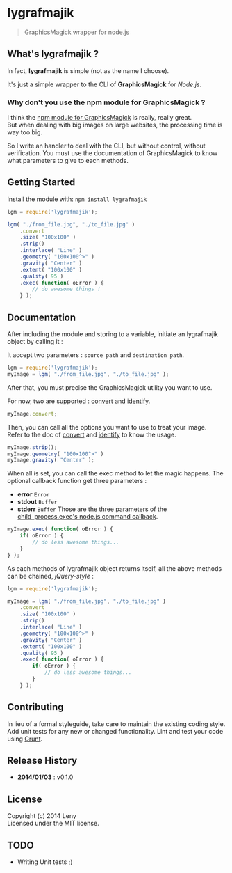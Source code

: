 # lygrafmajik

> GraphicsMagick wrapper for node.js

## What's lygrafmajik ?

In fact, **lygrafmajik** is simple (not as the name I choose).

It's just a simple wrapper to the CLI of **GraphicsMagick** for *Node.js*.

### Why don't you use the npm module for GraphicsMagick ?

I think the [npm module for GraphicsMagick](https://npmjs.org/package/gm) is really, really great.  
But when dealing with big images on large websites, the processing time is way too big.

So I write an handler to deal with the CLI, but without control, without verification.
You must use the documentation of GraphicsMagick to know what parameters to give to each methods.

## Getting Started
Install the module with: `npm install lygrafmajik`

```javascript
lgm = require('lygrafmajik');

lgm( "./from_file.jpg", "./to_file.jpg" )
    .convert
    .size( "100x100" )
    .strip()
    .interlace( "Line" )
    .geometry( "100x100^>" )
    .gravity( "Center" )
    .extent( "100x100" )
    .quality( 95 )
    .exec( function( oError ) {
        // do awesome things !
    } );
```

## Documentation

After including the module and storing to a variable, initiate an lygrafmajik object by calling it : 

It accept two parameters : `source path` and `destination path`.

```javascript
lgm = require('lygrafmajik');
myImage = lgm( "./from_file.jpg", "./to_file.jpg" );
```

After that, you must precise the GraphicsMagick utility you want to use.

For now, two are supported : [convert](http://www.graphicsmagick.org/convert.html) and [identify](http://www.graphicsmagick.org/identify.html).

```javascript
myImage.convert;
```

Then, you can call all the options you want to use to treat your image.  
Refer to the doc of [convert](http://www.graphicsmagick.org/convert.html) and [identify](http://www.graphicsmagick.org/identify.html) to know the usage.

```javascript
myImage.strip();
myImage.geometry( "100x100^>" )
myImage.gravity( "Center" );
```

When all is set, you can call the exec method to let the magic happens. 
The optional callback function get three parameters : 
* **error** `Error`
* **stdout** `Buffer`
* **stderr** `Buffer`
Those are the three parameters of the [child_process.exec's node.js command callback](http://nodejs.org/api/child_process.html#child_process_child_process_exec_command_options_callback).

```javascript
myImage.exec( function( oError ) {
    if( oError ) {
        // do less awesome things...
    }
} );
```

As each methods of lygrafmajik object returns itself, all the above methods can be chained, *jQuery-style* : 

```javascript
lgm = require('lygrafmajik');

myImage = lgm( "./from_file.jpg", "./to_file.jpg" )
    .convert
    .size( "100x100" )
    .strip()
    .interlace( "Line" )
    .geometry( "100x100^>" )
    .gravity( "Center" )
    .extent( "100x100" )
    .quality( 95 )
    .exec( function( oError ) {
        if( oError ) {
            // do less awesome things...
        }
    } );
```

## Contributing
In lieu of a formal styleguide, take care to maintain the existing coding style. Add unit tests for any new or changed functionality. Lint and test your code using [Grunt](http://gruntjs.com/).

## Release History

* **2014/01/03** : v0.1.0

## License
Copyright (c) 2014 Leny  
Licensed under the MIT license.

## TODO

* Writing Unit tests ;)
